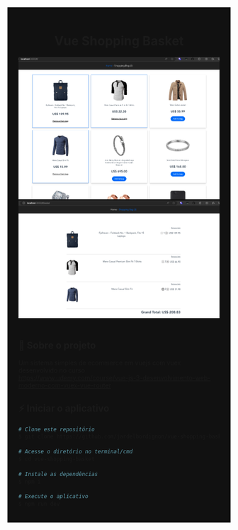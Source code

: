 <style>
#container {
  background: #111;
  padding: 20px 25px;
}
</style>

<div id='container'>

<h1 align="center">Vue Shopping Basket</h1>

<div align="center">
  <img alt="" src="https://raw.githubusercontent.com/jardelbordignon/vue-shopping-basket/main/public/home.png" />
  <img alt="" src="https://raw.githubusercontent.com/jardelbordignon/vue-shopping-basket/main/public/basket.png" />
</div>

<br/>

## 🔦 Sobre o projeto

Um sistema simples de ecommerce em vuejs com vuex desenvolvido no curso<br/>
https://www.udemy.com/course/vue-js-3-desenvolvimento-web-moderno-com-vuex-vue-router
<br/>

## ⚡️ Iniciar o aplicativo

```sh
# Clone este repositório
$ git clone https://github.com/jardelbordignon/vue-shopping-basket

# Acesse o diretório no terminal/cmd
$ cd vue-shopping-basket

# Instale as dependências
$ npm i

# Execute o aplicativo
$ npm run dev
```

</div>
